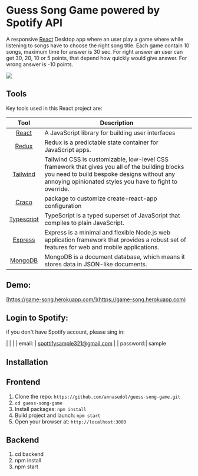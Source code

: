 # Guess Song Game powered by Spotify API
A responsive [React](http://facebook.github.io/react/index.html) Desktop app where an user play a game where while listening to songs have to choose the right song title. Each game contain 10 songs, maximum time for answer is 30 sec. For right answer an user can get 30, 20, 10 or 5 points, that depend how quickly would give answer. For wrong answer is -10 points.

![](https://github.com/annasudol/guess-song-game.git/src/assets/images/captured.gif)

## Tools
Key tools used in this React project are:

| Tool             | Description   |
| :-------------:|--------------|
| [React](http://facebook.github.io/react/index.html) | A JavaScript library for building user interfaces |
| [Redux](https://redux.js.org/) | Redux is a predictable state container for JavaScript apps. |
| [Tailwind](https://tailwindcss.com/) | Tailwind CSS is customizable, low-level CSS framework that gives you all of the building blocks you need to build bespoke designs without any annoying opinionated styles you have to fight to override.
| [Craco](https://www.npmjs.com/package/@craco/craco/) | package to customize create-react-app configuration
| [Typescript](https://www.typescriptlang.org/) | TypeScript is a typed superset of JavaScript that compiles to plain JavaScript.
| [Express](https://expressjs.com/) | Express is a minimal and flexible Node.js web application framework that provides a robust set of features for web and mobile applications.
| [MongoDB](https://www.mongodb.com/) | MongoDB is a document database, which means it stores data in JSON-like documents.


## Demo:
[https://game-song.herokuapp.com/](https://game-song.herokuapp.com)

## Login to Spotify:
if you don't have Spotify account, please sing in:

|                |              |
| email: | spottifysample321@gmail.com |
| password:| sample


## Installation
## Frontend
1. Clone the repo: `https://github.com/annasudol/guess-song-game.git`
2. `cd guess-song-game`
2. Install packages: `npm install`
3. Build project and launch: `npm start`
4. Open your browser at: `http://localhost:3000`

## Backend
1. cd backend
2. npm install
3. npm start